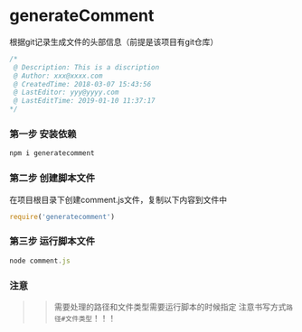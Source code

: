 # generateComment
根据git记录生成文件的头部信息（前提是该项目有git仓库）

``` javascript
/*
 @ Description: This is a discription
 @ Author: xxx@xxxx.com
 @ CreatedTime: 2018-03-07 15:43:56
 @ LastEditor: yyy@yyyy.com
 @ LastEditTime: 2019-01-10 11:37:17
*/
```
### 第一步 安装依赖
``` javascript
npm i generatecomment
```
### 第二步 创建脚本文件
在项目根目录下创建comment.js文件，复制以下内容到文件中
``` javascript
require('generatecomment')
```
### 第三步 运行脚本文件
``` javascript
node comment.js
```
### 注意
>>需要处理的路径和文件类型需要运行脚本的时候指定
>>注意书写方式`路径#文件类型`！！！

